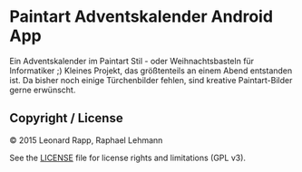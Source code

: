 # Paintart Adventskalender Android App

Ein Adventskalender im Paintart Stil - oder Weihnachtsbasteln für Informatiker ;)
Kleines Projekt, das größtenteils an einem Abend entstanden ist.
Da bisher noch einige Türchenbilder fehlen, sind kreative Paintart-Bilder gerne erwünscht. 

## Copyright / License

&copy; 2015 Leonard Rapp, Raphael Lehmann

See the [LICENSE](LICENSE.txt) file for license rights and limitations (GPL v3).
